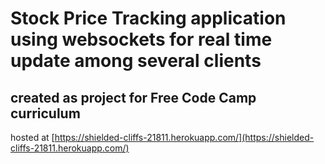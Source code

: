 # Stock Price Tracking application using websockets for real time update among several clients
## created as project for Free Code Camp curriculum
hosted at [https://shielded-cliffs-21811.herokuapp.com/](https://shielded-cliffs-21811.herokuapp.com/)

